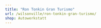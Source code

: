 ```yaml
---
title: "Ron Tonkin Gran Turismo"
url: /wilsonville/ron-tonkin-gran-turismo/
shop: Autowerkstatt
---
```

